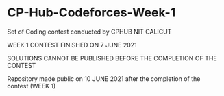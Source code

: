 # CP-Hub-Codeforces-Week-1

Set of Coding contest conducted by CPHUB NIT CALICUT

WEEK 1 CONTEST FINISHED ON 7 JUNE 2021

SOLUTIONS CANNOT BE PUBLISHED BEFORE THE COMPLETION OF THE CONTEST


Repository made public on 10 JUNE 2021 after the completion of the contest (WEEK 1)
